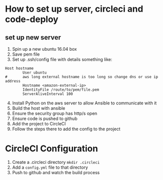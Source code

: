 # How to set up server, circleci and code-deploy

## set up new server
1. Spin up a new ubuntu 16.04 box
2. Save pem file
3. Set up .ssh/config file with details something like:

```
Host hostname
        User ubuntu
#       aws long external hostname is too long so change dns or use ip address
        Hostname <amazon-external-ip>
        IdentityFile /route/to/pem/file.pem
        ServerAliveInterval 100
```

4. Install Python on the aws server to allow Ansible to communicate with it
5. Build the host with ansible 
6. Ensure the security group has http/s open
7. Ensure code is pushed to github
8. Add the project to CircleCI
9. Follow the steps there to add the config to the project

# CircleCI Configuration
1. Create a .circleci directory `mkdir .circleci`
2. Add a `config.yml` file to that directory
3. Push to github and watch the build process


